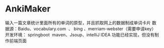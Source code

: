 # AnkiMaker


输入一篇文章统计里面所有的单词的原型，并且抓取网上的数据制成单词卡片
数据源：Baidu、vocabulary.com  、 bing 、merriam-webster（需要申请key）
开发环境： springboot  maven、Jsoup、intelliJ IDEA
功能已经实现，但没有制作前端页面
